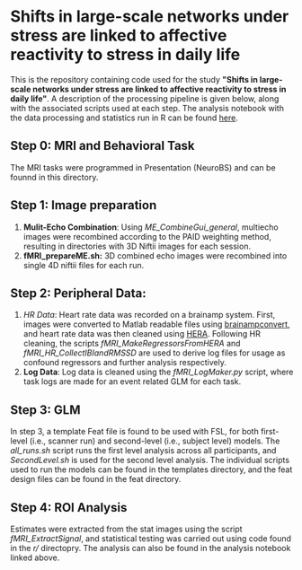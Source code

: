 # Shifts in large-scale networks under stress are linked to affective reactivity to stress in daily life


This is the repository containing code used for the study **"Shifts in large-scale networks under stress are linked to affective reactivity to stress in daily life"**. A description of the processing pipeline is given below, along with the associated scripts used at each step. The analysis notebook with the data processing and statistics run in R can be found [here](https://raytut.github.io/LSNs-and-Real-Life-Stress/). 


## Step 0: MRI and Behavioral Task

The MRI tasks were programmed in Presentation (NeuroBS) and can be founnd in this directory.

## Step 1: Image preparation

1. **Mulit-Echo Combination**: Using *ME_CombineGui_general*, multiecho images were recombined according to the PAID weighting method, resulting in directories with 3D Niftii images for each session. 
2. **fMRI_prepareME.sh:** 3D combined echo images were recombined into single 4D niftii files for each run. 

## Step 2: Peripheral Data:

1. *HR Data*: Heart rate data was recorded on a brainamp system. First, images were converted to Matlab readable files using [brainampconvert](), and heart rate data was then cleaned using [HERA](). Following HR cleaning, the scripts *fMRI_MakeRegressorsFromHERA* and *fMRI_HR_CollectIBIandRMSSD* are used to derive log files for usage as confound regressors and further analysis respectively. 
2. **Log Data**: Log data is cleaned using the *fMRI_LogMaker.py* script, where task logs are made for an event related GLM for each task. 

## Step 3: GLM 

In step 3, a template Feat file is found to be used with FSL, for both first-level (i.e., scanner run) and second-level (i.e., subject level) models. The *all_runs.sh* script runs the first level analysis across all participants, and *SecondLevel.sh* is used for the second level analysis. The individual scripts used to run the models can be found in the templates directory, and the feat design files can be found in the feat directory. 

## Step 4: ROI Analysis

Estimates were extracted from the stat images using the script *fMRI_ExtractSignal*, and statistical testing was carried out using code found in the *r/* directopry. The analysis can also be found in the analysis notebook linked above. 
